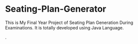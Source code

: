 # Seating-Plan-Generator

This is My Final Year Project of Seating Plan Generation During Examinations. It is totally developed using Java Language.









































































































.






































